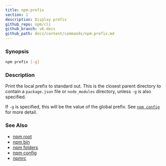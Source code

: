 ```yaml
---
title: npm-prefix
section: 1
description: Display prefix
github_repo: npm/cli
github_branch: v6-docs
github_path: docs/content/commands/npm-prefix.md
---
```


### Synopsis

```bash
npm prefix [-g]
```

### Description

Print the local prefix to standard out. This is the closest parent directory
to contain a `package.json` file or `node_modules` directory, unless `-g` is
also specified.

If `-g` is specified, this will be the value of the global prefix. See
[`npm config`](/cli/v6/commands/npm-config) for more detail.

### See Also

* [npm root](/cli/v6/commands/npm-root)
* [npm bin](/cli/v6/commands/npm-bin)
* [npm folders](/cli/v6/configuring-npm/folders)
* [npm config](/cli/v6/commands/npm-config)
* [npmrc](/cli/v6/configuring-npm/npmrc)
